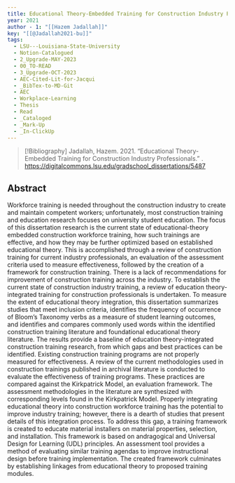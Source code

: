 ```yaml
---
title: Educational Theory-Embedded Training for Construction Industry Professionals
year: 2021
author - 1: "[[Hazem Jadallah]]"
key: "[[@Jadallah2021-bu]]"
tags:
  - LSU---Louisiana-State-University
  - Notion-Catalogued
  - 2_Upgrade-MAY-2023
  - 00_TO-READ
  - 3_Upgrade-OCT-2023
  - AEC-Cited-Lit-for-Jacqui
  - _BibTex-to-MD-Git
  - AEC
  - Workplace-Learning
  - Thesis
  - Read
  - _Cataloged
  - _Mark-Up
  - _In-ClickUp
---
```


> [!Bibliography]
> Jadallah, Hazem. 2021. “Educational Theory-Embedded Training for Construction Industry Professionals.” . https://digitalcommons.lsu.edu/gradschool_dissertations/5487

## Abstract
Workforce training is needed throughout the construction industry to create and maintain competent workers; unfortunately, most construction training and education research focuses on university student education. The focus of this dissertation research is the current state of educational-theory embedded construction workforce training, how such trainings are effective, and how they may be further optimized based on established educational theory. This is accomplished through a review of construction training for current industry professionals, an evaluation of the assessment criteria used to measure effectiveness, followed by the creation of a framework for construction training. There is a lack of recommendations for improvement of construction training across the industry. To establish the current state of construction industry training, a review of education theory-integrated training for construction professionals is undertaken. To measure the extent of educational theory integration, this dissertation summarizes studies that meet inclusion criteria, identifies the frequency of occurrence of Bloom’s Taxonomy verbs as a measure of student learning outcomes, and identifies and compares commonly used words within the identified construction training literature and foundational educational theory literature. The results provide a baseline of education theory-integrated construction training research, from which gaps and best practices can be identified. Existing construction training programs are not properly measured for effectiveness. A review of the current methodologies used in construction trainings published in archival literature is conducted to evaluate the effectiveness of training programs. These practices are compared against the Kirkpatrick Model, an evaluation framework. The assessment methodologies in the literature are synthesized with corresponding levels found in the Kirkpatrick Model. Properly integrating educational theory into construction workforce training has the potential to improve industry training; however, there is a dearth of studies that present details of this integration process. To address this gap, a training framework is created to educate material installers on material properties, selection, and installation. This framework is based on andragogical and Universal Design for Learning (UDL) principles. An assessment tool provides a method of evaluating similar training agendas to improve instructional design before training implementation. The created framework culminates by establishing linkages from educational theory to proposed training modules.